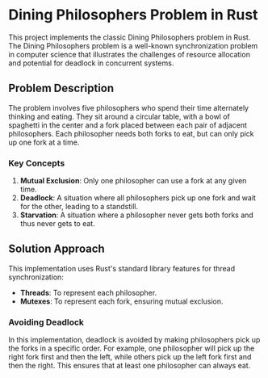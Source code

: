 # Dining Philosophers Problem in Rust

This project implements the classic Dining Philosophers problem in Rust. The Dining Philosophers problem is a well-known synchronization problem in computer science that illustrates the challenges of resource allocation and potential for deadlock in concurrent systems.

## Problem Description

The problem involves five philosophers who spend their time alternately thinking and eating. They sit around a circular table, with a bowl of spaghetti in the center and a fork placed between each pair of adjacent philosophers. Each philosopher needs both forks to eat, but can only pick up one fork at a time.

### Key Concepts
1. **Mutual Exclusion**: Only one philosopher can use a fork at any given time.
2. **Deadlock**: A situation where all philosophers pick up one fork and wait for the other, leading to a standstill.
3. **Starvation**: A situation where a philosopher never gets both forks and thus never gets to eat.

## Solution Approach

This implementation uses Rust's standard library features for thread synchronization:
- **Threads**: To represent each philosopher.
- **Mutexes**: To represent each fork, ensuring mutual exclusion.

### Avoiding Deadlock
In this implementation, deadlock is avoided by making philosophers pick up the forks in a specific order. For example, one philosopher will pick up the right fork first and then the left, while others pick up the left fork first and then the right. This ensures that at least one philosopher can always eat.
